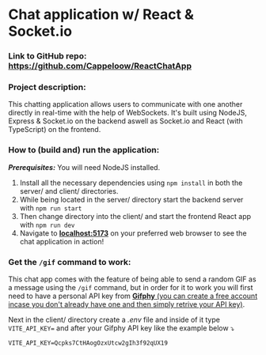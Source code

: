 # Chat application w/ React & Socket.io

### Link to GitHub repo: https://github.com/Cappeloow/ReactChatApp

### Project description:
This chatting application allows users to communicate with one another directly in real-time with the help of WebSockets. It's built using NodeJS, Express & Socket.io on the backend aswell as Socket.io and React (with TypeScript) on the frontend.

### How to (build and) run the application:
***Prerequisites:*** You will need NodeJS installed.

1. Install all the necessary dependencies using `npm install` in both the server/ and client/ directories.
2. While being located in the server/ directory start the backend server with `npm run start`
3. Then change directory into the client/ and start the frontend React app with `npm run dev`
4. Navigate to [**localhost:5173**](http://localhost:5173) on your preferred web browser to see the chat application in action!

### Get the `/gif` command to work:
This chat app comes with the feature of being able to send a random GIF as a message using the `/gif` command, but in order for it to work you will first need to have a personal API key from [**Gifphy** (you can create a free account incase you don't already have one and then simply retrive your API key)](https://developers.giphy.com/).

Next in the client/ directory create a *.env* file and inside of it type `VITE_API_KEY=` and after your Gifphy API key like the example below ⤵️

`VITE_API_KEY=Qcpks7CtHAogOzxUtcw2gIh3f92qUX19`